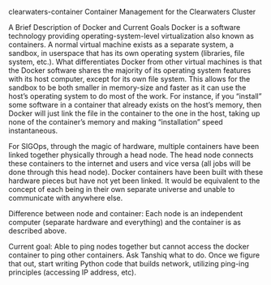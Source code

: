 clearwaters-container
Container Management for the Clearwaters Cluster

A Brief Description of Docker and Current Goals
Docker is  a software technology providing operating-system-level virtualization also known as containers. A normal virtual machine exists as a separate system, a sandbox, in userspace that has its own operating system (libraries, file system, etc.). What differentiates Docker from other virtual machines is that the Docker software shares the majority of its operating system features with its host computer, except for its own file system. This allows for the sandbox to be both smaller in memory-size and faster as it can use the host’s operating system to do most of the work. For instance, if you “install” some software in a container that already exists on the host’s memory, then Docker will just link the file in the container to the one in the host, taking up none of the container’s memory and making “installation” speed instantaneous. 

For SIGOps, through the magic of hardware, multiple containers have been linked together physically through a head node. The head node connects these containers to the internet and users and vice versa (all jobs will be done through this head node). Docker containers have been built with these hardware pieces but have not yet been linked. It would be equivalent to the concept of each being in their own separate universe and unable to communicate with anywhere else.

Difference between node and container: Each node is an independent computer (separate hardware and everything) and the container is as described above.

Current goal: Able to ping nodes together but cannot access the docker container to ping other containers. Ask Tanshiq what to do. Once we figure that out, start writing Python code that builds network, utilizing ping-ing principles (accessing IP address, etc). 
